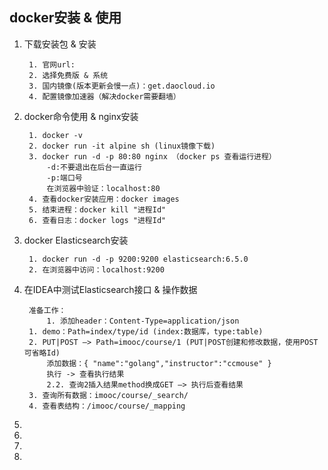 ## docker安装 & 使用
1. 下载安装包 & 安装

        1. 官网url:
        2. 选择免费版 & 系统
        3. 国内镜像(版本更新会慢一点)：get.daocloud.io
        4. 配置镜像加速器（解决docker需要翻墙）
2. docker命令使用 & nginx安装
        
        1. docker -v
        2. docker run -it alpine sh (linux镜像下载)
        3. docker run -d -p 80:80 nginx （docker ps 查看运行进程）
            -d:不要退出在后台一直运行
            -p:端口号
            在浏览器中验证：localhost:80
        4. 查看docker安装应用：docker images
        5. 结束进程：docker kill "进程Id"
        6. 查看日志：docker logs "进程Id"
3. docker Elasticsearch安装

        1. docker run -d -p 9200:9200 elasticsearch:6.5.0
        2. 在浏览器中访问：localhost:9200
4. 在IDEA中测试Elasticsearch接口 & 操作数据

        准备工作：
            1. 添加header：Content-Type=application/json
        1. demo：Path=index/type/id (index:数据库，type:table)
        2. PUT|POST —> Path=imooc/course/1 (PUT|POST创建和修改数据，使用POST可省略Id)
            添加数据：{ "name":"golang","instructor":"ccmouse" }
            执行 -> 查看执行结果
            2.2. 查询2插入结果method换成GET —> 执行后查看结果
        3. 查询所有数据：imooc/course/_search/
        4. 查看表结构：/imooc/course/_mapping
5.          
6. 
7. 
8. 